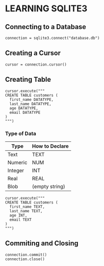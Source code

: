 # LEARNING SQLITE3

## Connecting to a Database

```python3
connection = sqlite3.connect("database.db")
```

## Creating a Cursor

```python3
cursor = connection.cursor()
```

## Creating Table

```python3
cursor.execute("""
CREATE TABLE customers (
  first_name DATATYPE,
  last_name DATATYPE,
  age DATATYPE,
  email DATATYPE
)
""")
```

### Type of Data

| Type | How to Declare |
|------|----------------|
| Text | TEXT |
| Numeric | NUM |
| Integer | INT |
| Real | REAL |
| Blob | (empty string) |

```python3
cursor.execute("""
CREATE TABLE customers (
  first_name TEXT,
  last_name TEXT,
  age INT,
  email TEXT
)
""")
```

## Commiting and Closing

```python3
connection.commit()
connection.close()
```

```python3

```
